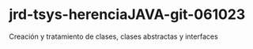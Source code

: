 # jrd-tsys-herenciaJAVA-git-061023
Creación y tratamiento de clases, clases abstractas y interfaces
